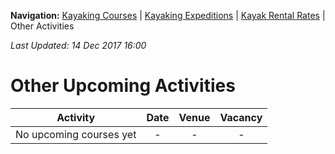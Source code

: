 **Navigation:** [Kayaking Courses](index) &#124; [Kayaking Expeditions](expedition) &#124; [Kayak Rental Rates](rental) &#124; Other Activities

_Last Updated: 14 Dec 2017 16:00_
# Other Upcoming Activities

Activity | Date | Venue | Vacancy
:---:|:---:|:---:|:---:
No upcoming courses yet|-|-|-

